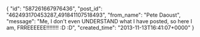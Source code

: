  {
   "id": "587261667976436",
   "post_id": "462493170453287_491841107518493",
   "from_name": "Pete Daoust",
   "message": "Me, I don't even UNDERSTAND what I have posted, so here I am, FRREEEEEE!!!!!!!! :D :D",
   "created_time": "2013-11-13T16:41:07+0000"
 }
